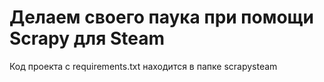 # Делаем своего паука при помощи Scrapy для Steam

Код проекта с requirements.txt находится в папке scrapysteam
